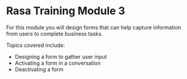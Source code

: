 # Rasa Training Module 3

For this module you will design forms that can help capture information from users to complete business tasks.

Topics covered include:

- Designing a form to gather user input
- Activating a form in a conversation
- Deactivating a form
